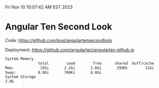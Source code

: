 Fri Nov 10 10:07:42 AM EST 2023

# Angular Ten Second Look

Code: https://github.com/kusl/angulartensecondlook

Deployment: https://github.com/angularten/angularten.github.io

```bash
System Memory
               total        used        free      shared  buff/cache   available
Mem:            15Gi       2.2Gi       2.6Gi       295Mi        11Gi        13Gi
Swap:          8.0Gi       768Ki       8.0Gi
System Storage
2.0G	.
```
